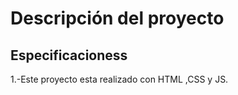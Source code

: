 # Descripción del proyecto

## Especificacioness

1.-Este proyecto esta realizado con HTML ,CSS y JS.
